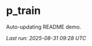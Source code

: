 # p_train

Auto-updating README demo.

<!--START_SECTION:status-->
_Last run: 2025-08-31 09:28 UTC_
<!--END_SECTION:status-->





































































































































































































































